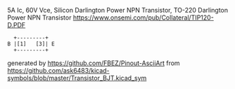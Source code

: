 5A Ic, 60V Vce, Silicon Darlington Power NPN Transistor, TO-220
Darlington Power NPN Transistor
https://www.onsemi.com/pub/Collateral/TIP120-D.PDF


	  +---------+
	B |[1]   [3]| E
	  +---------+


generated by https://github.com/FBEZ/Pinout-AsciiArt from https://github.com/ask6483/kicad-symbols/blob/master/Transistor_BJT.kicad_sym